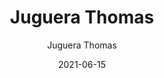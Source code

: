 ---
date: '2021-06-15'
title: Juguera Thomas
subtitle: Juguera Thomas
image: https://lh3.googleusercontent.com/pw/ACtC-3fEJvbHqUB37oqtkX8CiSLBUWvDpzGwhXrFa28HGzVR6LOML_T5gGhqqZF47KzAZ_XgVH_1O33IEQrsb0RZ8dZ7rYH041sY5VmwflXamaptMNE4Wzs69VasI4TTsMJfk_V1vI5YpUwgU0GZexy7ZDSvKA=w579-h621-no?authuser=0
price: $ 14.000
weight: 14
description: Juguera marca Thomas, gran potencia, excelente estado.
link: 
exclude: false
---
